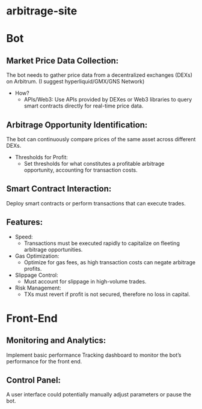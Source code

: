 # arbitrage-site

# Bot

## Market Price Data Collection:
The bot needs to gather price data from a decentralized exchanges (DEXs) on Arbitrum. (I suggest hyperliquid/GMX/GNS Network)

- How?
  - APIs/Web3: Use APIs provided by DEXes or Web3 libraries to query smart contracts directly for real-time price data.

## Arbitrage Opportunity Identification:
The bot can continuously compare prices of the same asset across different DEXs.

- Thresholds for Profit:
  - Set thresholds for what constitutes a profitable arbitrage opportunity, accounting for transaction costs.

## Smart Contract Interaction:
Deploy smart contracts or perform transactions that can execute trades.

## Features:
  - Speed:
    - Transactions must be executed rapidly to capitalize on fleeting arbitrage opportunities.
  - Gas Optimization:
    - Optimize for gas fees, as high transaction costs can negate arbitrage profits.
  - Slippage Control:
    - Must account for slippage in high-volume trades.
  - Risk Management:
    - TXs must revert if profit is not secured, therefore no loss in capital.

# Front-End

## Monitoring and Analytics:
Implement basic performance Tracking dashboard to monitor the bot’s performance for the front end.

## Control Panel: 
A user interface could potentially manually adjust parameters or pause the bot.
